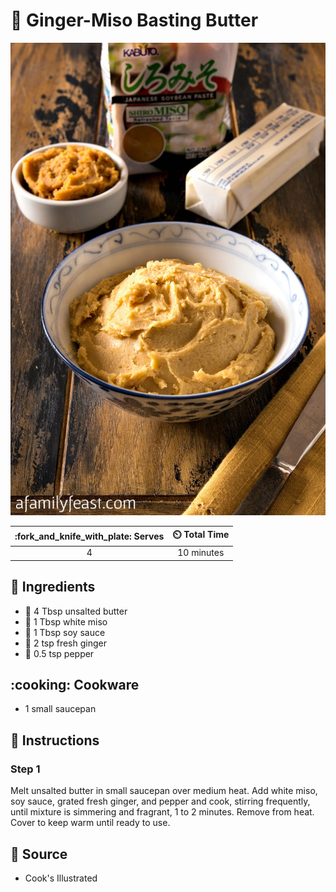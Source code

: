 # :butter: Ginger-Miso Basting Butter

![Ginger-Miso Basting Butter](../assets/images/ginger-miso-basting-butter.jpg)

| :fork_and_knife_with_plate: Serves | :timer_clock: Total Time |
|:----------------------------------:|:-----------------------: |
| 4 | 10 minutes |

## :salt: Ingredients

- :butter: 4 Tbsp unsalted butter
- :takeout_box: 1 Tbsp white miso
- :takeout_box: 1 Tbsp soy sauce
- :garlic: 2 tsp fresh ginger
- :salt: 0.5 tsp pepper

## :cooking: Cookware

- 1 small saucepan

## :pencil: Instructions

### Step 1

Melt unsalted butter in small saucepan over medium heat. Add white miso, soy sauce, grated fresh ginger, and pepper and
cook, stirring frequently, until mixture is simmering and fragrant, 1 to 2 minutes. Remove from heat. Cover to keep warm
until ready to use.

## :link: Source

- Cook's Illustrated
